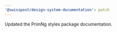 ```yaml
---
'@swisspost/design-system-documentation': patch
---
```


Updated the PrimNg styles package documentation.
